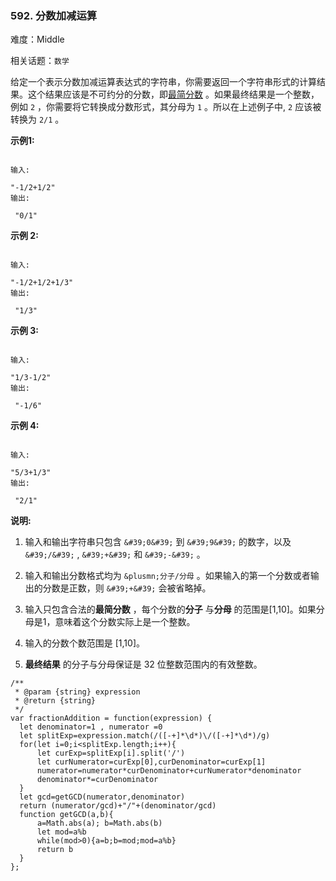 ### 592. 分数加减运算

难度：Middle

相关话题：`数学`

给定一个表示分数加减运算表达式的字符串，你需要返回一个字符串形式的计算结果。这个结果应该是不可约分的分数，即[最简分数](https://baike.baidu.com/item/%E6%9C%80%E7%AE%80%E5%88%86%E6%95%B0)
。如果最终结果是一个整数，例如 `2` ，你需要将它转换成分数形式，其分母为 `1` 。所以在上述例子中,  `2` 应该被转换为 `2/1` 。



**示例1:** 



```

输入:

"-1/2+1/2"
输出:

 "0/1"
```


**示例 2:** 



```

输入:

"-1/2+1/2+1/3"
输出:

 "1/3"
```


**示例 3:** 



```

输入:

"1/3-1/2"
输出:

 "-1/6"
```


**示例 4:** 



```

输入:

"5/3+1/3"
输出:

 "2/1"
```


**说明:** 




1. 输入和输出字符串只包含 `&#39;0&#39;`  到 `&#39;9&#39;` 的数字，以及 `&#39;/&#39;` ,  `&#39;+&#39;`  和 `&#39;-&#39;` 。

2. 输入和输出分数格式均为 `&plusmn;分子/分母` 。如果输入的第一个分数或者输出的分数是正数，则 `&#39;+&#39;` 会被省略掉。

3. 输入只包含合法的**最简分数** ，每个分数的**分子** 与**分母** 的范围是[1,10]。如果分母是1，意味着这个分数实际上是一个整数。

4. 输入的分数个数范围是 [1,10]。

5. **最终结果** 的分子与分母保证是 32 位整数范围内的有效整数。




```
/**
 * @param {string} expression
 * @return {string}
 */
var fractionAddition = function(expression) {
  let denominator=1 , numerator =0
  let splitExp=expression.match(/([-+]*\d*)\/([-+]*\d*)/g)
  for(let i=0;i<splitExp.length;i++){
      let curExp=splitExp[i].split('/')
      let curNumerator=curExp[0],curDenominator=curExp[1]
      numerator=numerator*curDenominator+curNumerator*denominator
      denominator*=curDenominator
  }
  let gcd=getGCD(numerator,denominator)
  return (numerator/gcd)+"/"+(denominator/gcd)
  function getGCD(a,b){
      a=Math.abs(a); b=Math.abs(b)
      let mod=a%b
      while(mod>0){a=b;b=mod;mod=a%b}
      return b
  }
};
```

